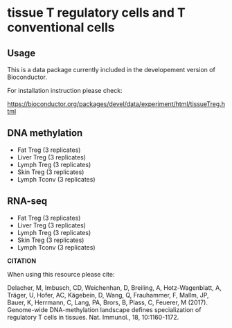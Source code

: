 # tissue T regulatory cells and T conventional cells

## Usage

This is a data package currently included in the developement version of Bioconductor.

For installation instruction please check:

https://bioconductor.org/packages/devel/data/experiment/html/tissueTreg.html

## DNA methylation

* Fat Treg (3 replicates)
* Liver Treg (3 replicates)
* Lymph Treg (3 replicates)
* Skin Treg (3 replicates)
* Lymph Tconv (3 replicates)

## RNA-seq

* Fat Treg (3 replicates)
* Liver Treg (3 replicates)
* Lymph Treg (3 replicates)
* Skin Treg (3 replicates)
* Lymph Tconv (3 replicates)

**CITATION**

When using this resource please cite:

Delacher, M, Imbusch, CD, Weichenhan, D, Breiling, A, Hotz-Wagenblatt, A, Träger, U, Hofer, AC, Kägebein, D, Wang, Q, Frauhammer, F, Mallm, JP, Bauer, K, Herrmann, C, Lang, PA, Brors, B, Plass, C, Feuerer, M (2017). Genome-wide DNA-methylation landscape defines specialization of regulatory T cells in tissues. Nat. Immunol., 18, 10:1160-1172.
